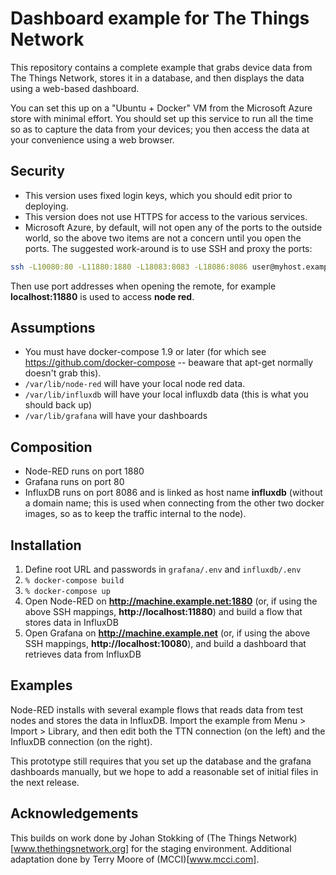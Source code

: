 # Dashboard example for The Things Network

This repository contains a complete example that grabs device data from The Things Network, stores it in a database, and then displays the data using a web-based dashboard.

You can set this up on a "Ubuntu + Docker" VM from the Microsoft Azure store with minimal effort. You should set up this service to run all the time so as to capture the data from your devices; you then access the data at your convenience using a web browser.

## Security
* This version uses fixed login keys, which you should edit prior to deploying.
* This version does not use HTTPS for access to the various services.
* Microsoft Azure, by default, will not open any of the ports to the outside world, so the above two items are not a concern until you open the ports.
The suggested work-around is to use SSH and proxy the ports:
```sh
ssh -L10080:80 -L11880:1880 -L18083:8083 -L18086:8086 user@myhost.example.net
```
Then use port addresses when opening the remote, for example **localhost:11880** is used to access **node red**.


## Assumptions

* You must have docker-compose 1.9 or later (for which see https://github.com/docker-compose -- beaware that apt-get normally doesn't grab this).
* `/var/lib/node-red` will have your local node red data.
* `/var/lib/influxdb` will have your local influxdb data (this is what you should back up)
* `/var/lib/grafana` will have your dashboards

## Composition

* Node-RED runs on port 1880
* Grafana runs on port 80
* InfluxDB runs on port 8086 and is linked as host name **influxdb** (without a domain name; this is used when connecting from the other two docker images, so as to keep the traffic internal to the node).

## Installation

1. Define root URL and passwords in `grafana/.env` and `influxdb/.env`
2. `% docker-compose build`
3. `% docker-compose up`
4. Open Node-RED on **http://machine.example.net:1880** (or, if using the above SSH mappings, **http://localhost:11880**) and build a flow that stores data in InfluxDB
5. Open Grafana on **http://machine.example.net** (or, if using the above SSH mappings, **http://localhost:10080**), and build a dashboard that retrieves data from InfluxDB

## Examples

Node-RED installs with several example flows that reads data from test nodes and stores the data in InfluxDB. Import the example from Menu > Import > Library, and then edit both the TTN connection (on the left) and the InfluxDB connection (on the right).

This prototype still requires that you set up the database and the grafana dashboards manually, but we hope to add a reasonable set of initial files in the next release.

## Acknowledgements
This builds on work done by Johan Stokking of (The Things Network)[www.thethingsnetwork.org] for the staging environment. Additional adaptation done by Terry Moore of (MCCI)[www.mcci.com].
